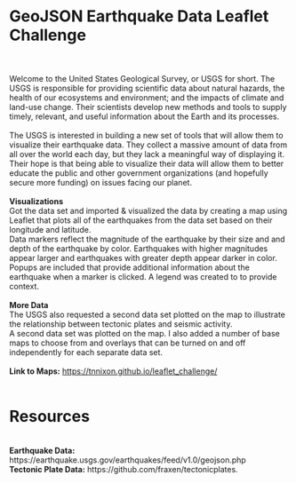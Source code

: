# GeoJSON Earthquake Data Leaflet Challenge
<br><br>
Welcome to the United States Geological Survey, or USGS for short. The USGS is responsible for providing scientific data about natural hazards, the health of our ecosystems and environment; and the impacts of climate and land-use change. Their scientists develop new methods and tools to supply timely, relevant, and useful information about the Earth and its processes.
<br><br>
The USGS is interested in building a new set of tools that will allow them to visualize their earthquake data. They collect a massive amount of data from all over the world each day, but they lack a meaningful way of displaying it. Their hope is that being able to visualize their data will allow them to better educate the public and other government organizations (and hopefully secure more funding) on issues facing our planet.
<br><br>
<b>Visualizations</b>
<br>
Got the data set and imported & visualized the data by creating a map using Leaflet that plots all of the earthquakes from the data set based on their longitude and latitude.
<br>
Data markers reflect the magnitude of the earthquake by their size and and depth of the earthquake by color. Earthquakes with higher magnitudes appear larger and earthquakes with greater depth appear darker in color. Popups are included that provide additional information about the earthquake when a marker is clicked. A legend was created to to provide context.
<br><br>
<b>More Data</b>
<br>
The USGS also requested a second data set plotted on the map to illustrate the relationship between tectonic plates and seismic activity.
<br>
A second data set was plotted on the map. I also added a number of base maps to choose from and overlays that can be turned on and off independently for each separate data set.
<br><br>
<b>Link to Maps:</b> https://tnnixon.github.io/leaflet_challenge/
<br><br>

<h1>Resources</h1><br>
<b>Earthquake Data:</b> https://earthquake.usgs.gov/earthquakes/feed/v1.0/geojson.php
<br>
<b>Tectonic Plate Data:</b> https://github.com/fraxen/tectonicplates.
